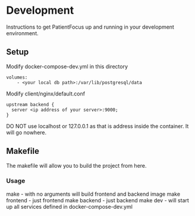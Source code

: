 # Development
Instructions to get PatientFocus up and running in your development environment.
## Setup
Modify docker-compose-dev.yml in this directory
```
volumes:
    - <your local db path>:/var/lib/postgresql/data
```
Modify client/nginx/default.conf
```
upstream backend {
  server <ip address of your server>:9000;
}
```
DO NOT use localhost or 127.0.0.1 as that is address inside the container. It will go nowhere.

## Makefile
The makefile will allow you to build the project from here.
### Usage
make - with no arguments will build frontend and backend image
make frontend  - just frontend
make backend - just backend
make dev - will start up all services defined in docker-compose-dev.yml
